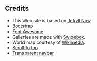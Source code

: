 Credits
-------

* This Web site is based on [Jekyll Now](https://github.com/barryclark/jekyll-now).
* [Bootstrap](http://getbootstrap.com/)
* [Font Awesome](https://fortawesome.github.io/Font-Awesome/)
* Galleries are made with [Swipebox](https://brutaldesign.github.io/swipebox/).
* World map courtesy of [Wikimedia](https://commons.wikimedia.org/wiki/File:World_map_blank_without_borders.svg).
* [Scroll to top](http://www.webtipblog.com/adding-scroll-top-button-website/)
* [Transparent navbar](http://neoelemento.com/change-opacity-of-bootstrap-nav-on-scrolling)
